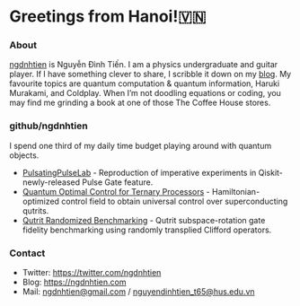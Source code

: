 # Greetings from Hanoi!🇻🇳

### About

[ngdnhtien](https://github.com/ngdnhtien) is Nguyễn Đình Tiến. I am a physics undergraduate and guitar player. If I have something clever to share, I scribble it down on my [blog](https://ngdnhtien.com). My favourite topics are quantum computation & quantum information, Haruki Murakami, and Coldplay. When I’m not doodling equations or coding, you may find me grinding a book at one of those The Coffee House stores.

### github/ngdnhtien

I spend one third of my daily time budget playing around with quantum objects.

+ [PulsatingPulseLab](https://github.com/ngdnhtien/PulsatingPulseLab) - Reproduction of imperative experiments in Qiskit-newly-released Pulse Gate feature.
+ [Quantum Optimal Control for Ternary Processors](https://github.com/ngdnhtien/quantum-optimal-control) - Hamiltonian-optimized control field to obtain universal control over superconducting qutrits.
+ [Qutrit Randomized Benchmarking](https://github.com/ngdnhtien/qutrit-randomized-benchmarking) - Qutrit subspace-rotation gate fidelity benchmarking using randomly transplied Clifford operators.  

### Contact

+ Twitter: https://twitter.com/ngdnhtien
+ Blog: https://ngdnhtien.com
+ Mail: ngdnhtien@gmail.com / nguyendinhtien_t65@hus.edu.vn
